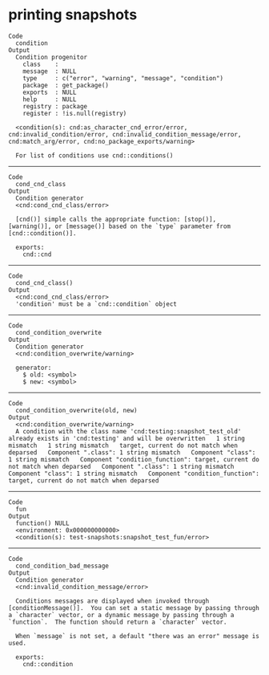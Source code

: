 # printing snapshots

    Code
      condition
    Output
      Condition progenitor
        class    : 
        message  : NULL
        type     : c("error", "warning", "message", "condition")
        package  : get_package()
        exports  : NULL
        help     : NULL
        registry : package
        register : !is.null(registry)
      
      <condition(s): cnd:as_character_cnd_error/error, cnd:invalid_condition/error, cnd:invalid_condition_message/error, cnd:match_arg/error, cnd:no_package_exports/warning>
      
      For list of conditions use cnd::conditions()

---

    Code
      cond_cnd_class
    Output
      Condition generator
      <cnd:cond_cnd_class/error>
      
      [cnd()] simple calls the appropriate function: [stop()], [warning()], or [message()] based on the `type` parameter from [cnd::condition()].
      
      exports:
        cnd::cnd

---

    Code
      cond_cnd_class()
    Output
      <cnd:cond_cnd_class/error>
      'condition' must be a `cnd::condition` object

---

    Code
      cond_condition_overwrite
    Output
      Condition generator
      <cnd:condition_overwrite/warning>
      
      generator:
        $ old: <symbol> 
        $ new: <symbol> 

---

    Code
      cond_condition_overwrite(old, new)
    Output
      <cnd:condition_overwrite/warning>
      A condition with the class name 'cnd:testing:snapshot_test_old' already exists in 'cnd:testing' and will be overwritten   1 string mismatch   1 string mismatch   target, current do not match when deparsed   Component ".class": 1 string mismatch   Component "class": 1 string mismatch   Component "condition_function": target, current do not match when deparsed   Component ".class": 1 string mismatch   Component "class": 1 string mismatch   Component "condition_function": target, current do not match when deparsed

---

    Code
      fun
    Output
      function() NULL
      <environment: 0x000000000000>
      <condition(s): test-snapshots:snapshot_test_fun/error>

---

    Code
      cond_condition_bad_message
    Output
      Condition generator
      <cnd:invalid_condition_message/error>
      
      Conditions messages are displayed when invoked through [conditionMessage()].  You can set a static message by passing through a `character` vector, or a dynamic message by passing through a `function`.  The function should return a `character` vector.
      
      When `message` is not set, a default "there was an error" message is used.
      
      exports:
        cnd::condition

